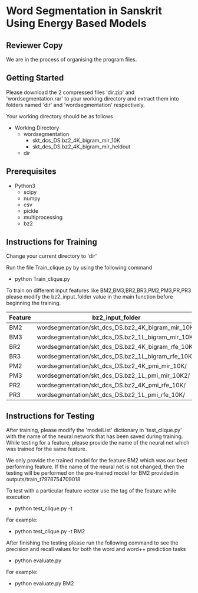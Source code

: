 # Word Segmentation in Sanskrit Using Energy Based Models

## Reviewer Copy
We are in the process of organising the program files.

## Getting Started

Please download the 2 compressed files 'dir.zip' and 'wordsegmentation.rar' to your working directory and extract them into folders named 'dir' and 'wordsegmentation' respectively.

Your working directory should be as follows
* Working Directory
  * wordsegmentation
    * skt_dcs_DS.bz2_4K_bigram_mir_10K
    * skt_dcs_DS.bz2_4K_bigram_mir_heldout
  * dir

## Prerequisites
* Python3
  * scipy
  * numpy
  * csv
  * pickle
  * multiprocessing
  * bz2
## Instructions for Training
Change your current directory to 'dir'

Run the file Train_clique.py by using the following command

* python Train_clique.py

To train on different input features like BM2,BM3,BR2,BR3,PM2,PM3,PR,PR3 please modify the bz2_input_folder value in the main function before beginning the training.

Feature  | bz2_input_folder
------------- | -------------
BM2 | wordsegmentation/skt_dcs_DS.bz2_4K_bigram_mir_10K/
BM3 | wordsegmentation/skt_dcs_DS.bz2_1L_bigram_mir_10K
BR2 | wordsegmentation/skt_dcs_DS.bz2_4K_bigram_rfe_10K/
BR3 | wordsegmentation/skt_dcs_DS.bz2_1L_bigram_rfe_10K/
PM2 | wordsegmentation/skt_dcs_DS.bz2_4K_pmi_mir_10K/
PM3 | wordsegmentation/skt_dcs_DS.bz2_1L_pmi_mir_10K2/
PR2 | wordsegmentation/skt_dcs_DS.bz2_4K_pmi_rfe_10K/
PR3 | wordsegmentation/skt_dcs_DS.bz2_1L_pmi_rfe_10K/

## Instructions for Testing

After training, please modify the 'modelList' dictionary  in 'test_clique.py' with the name of the neural network that has been saved during training. While testing for a feature, please provide the name of the neural net which was trained for the same feature.

We only provide the trained model for the feature BM2 which was our best performing feature. If the name of the neural net is not changed, then the testing will be performed on the pre-trained model for BM2 provided in outputs/train_t7978754709018

To test with a particular feature vector use the tag of the feature while execution

* python test_clique.py -t <tag>

For example: 
  * python test_clique.py -t BM2

After finishing the testing please run the following command to see the precision and recall values for both the word and word++ prediction tasks

* python evaluate.py <tag>
 
For example: 
  * python evaluate.py BM2
